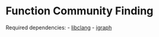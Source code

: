 # Function Community Finding

Required dependencies:
	- [libclang](https://pypi.org/project/libclang/)
	- [igraph](https://pypi.org/project/python-igraph/)
